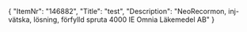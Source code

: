 {
  "ItemNr": "146882",
  "Title": "test",
  "Description": "NeoRecormon, inj-vätska, lösning, förfylld spruta 4000 IE Omnia Läkemedel AB"
}